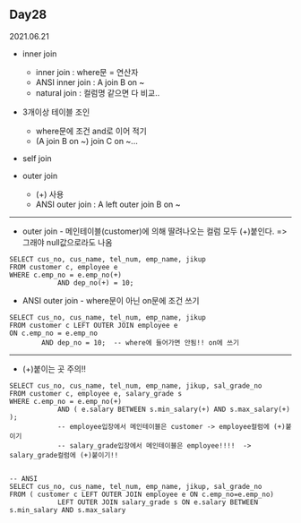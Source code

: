 ## Day28
2021.06.21

- inner join
  - inner join : where문 = 연산자
  - ANSI inner join : A join B on ~
  - natural join : 컬럼명 같으면 다 비교..

- 3개이상 테이블 조인
  - where문에 조건 and로 이어 적기
  - (A join B on ~) join C on ~...

- self join

- outer join
  - (+) 사용
  - ANSI outer join : A left outer join B on ~

---

- outer join - 메인테이블(customer)에 의해 딸려나오는 컬럼 모두 (+)붙인다. 
  => 그래야 null값으로라도 나옴
```
SELECT cus_no, cus_name, tel_num, emp_name, jikup
FROM customer c, employee e
WHERE c.emp_no = e.emp_no(+)
			AND dep_no(+) = 10;
```

- ANSI outer join - where문이 아닌 on문에 조건 쓰기
```
SELECT cus_no, cus_name, tel_num, emp_name, jikup
FROM customer c LEFT OUTER JOIN employee e
ON c.emp_no = e.emp_no
		AND dep_no = 10;  -- where에 들어가면 안됨!! on에 쓰기
```

---
- (+)붙이는 곳 주의!!
```
SELECT cus_no, cus_name, tel_num, emp_name, jikup, sal_grade_no
FROM customer c, employee e, salary_grade s
WHERE c.emp_no = e.emp_no(+)
			AND ( e.salary BETWEEN s.min_salary(+) AND s.max_salary(+) );
			-- employee입장에서 메인테이블은 customer -> employee컬럼에 (+)붙이기
			-- salary_grade입장에서 메인테이블은 employee!!!!  -> salary_grade컬럼에 (+)붙이기!!
      

-- ANSI
SELECT cus_no, cus_name, tel_num, emp_name, jikup, sal_grade_no
FROM ( customer c LEFT OUTER JOIN employee e ON c.emp_no=e.emp_no)
			LEFT OUTER JOIN salary_grade s ON e.salary BETWEEN s.min_salary AND s.max_salary
```
